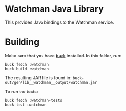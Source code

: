 Watchman Java Library
====

This provides Java bindings to the Watchman service.

Building
===

Make sure that you have [buck](https://buckbuild.com/) installed. In this
folder, run:

```
buck fetch :watchman
buck build :watchman
```

The resulting JAR file is found in:
`buck-out/gen/lib__watchman__output/watchman.jar`

To run the tests:

```
buck fetch :watchman-tests
buck test :watchman
```

